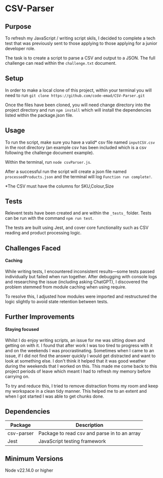 # CSV-Parser

## Purpose
To refresh my JavaScript / writing script skils, I decided to complete a tech test that was previously sent to those applying to those applying for a junior developer role.

The task is to create a script to parse a CSV and output to a JSON. The full challenge can read within the `challenge.txt` document.

## Setup
In order to make a local clone of this project, within your terminal you will need to run `git clone https://github.com/code-emad/CSV-Parser.git`

Once the files have been cloned, you will need change directory into the project directory and run `npm install` which will install the dependencies listed within the package.json file. 

## Usage
To run the script, make sure you have a valid* csv file named `inputCSV.csv` in the root directory (an example csv has been included which is a csv following the challenge document example). 

Within the terminal, run `node csvParser.js`.

After a successful run the script will create a json file named `processedProducts.json` and the terminal will log `Function run complete!`.

*The CSV must have the columns for SKU,Colour,Size

## Tests
Relevent tests have been created and are within the `_tests_` folder. Tests can be run with the command `npm run test`.

The tests are built using Jest, and cover core functionality such as CSV reading and product processing logic.

## Challenges Faced
#### Caching
While writing tests, I encountered inconsistent results—some tests passed individually but failed when run together. After debugging with console logs and researching the issue (including asking ChatGPT), I discovered the problem stemmed from module caching when using require.

To resolve this, I adjusted how modules were imported and restructured the logic slightly to avoid state retention between tests.

## Further Improvements


#### Staying focused
Whilst I do enjoy writing scripts, an issue for me was sitting down and getting on with it. I found that after work I was too tired to progress with it and on the weekends I was procrastinating. Sometimes when I came to an issue, if I did not find the answer quickly I would get distracted and want to look at something else. I don't think it helped that it was good weather during the weekends that I worked on this. This made me come back to this project periods of leave which meant I had to refresh my memory before carrying on.

To try and reduce this, I tried to remove distraction froms my room and keep my workspace in a clean tidy manner. This helped me to an extent and when I got started I was able to get chunks done.

## Dependencies
| Package     | Description                                                               |
| ----------- | ------------------------------------------------------------------------- |
| csv-parser  | Package to read csv and parse in to an array|
| Jest        | JavaScript testing framework                                                             |

## Minimum Versions
Node v22.14.0 or higher
